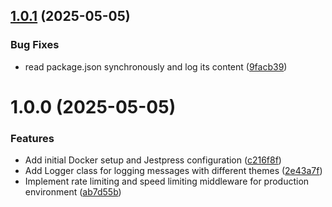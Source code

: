 ## [1.0.1](https://github.com/satilpereira/jestpress/compare/v1.0.0...v1.0.1) (2025-05-05)


### Bug Fixes

* read package.json synchronously and log its content ([9facb39](https://github.com/satilpereira/jestpress/commit/9facb39387cb8ad0c8f94922793e2ff9ff77bf26))

# 1.0.0 (2025-05-05)


### Features

* Add initial Docker setup and Jestpress configuration ([c216f8f](https://github.com/satilpereira/jestpress/commit/c216f8fe03f956e4620bf1411bc48361fa1eb676))
* Add Logger class for logging messages with different themes ([2e43a7f](https://github.com/satilpereira/jestpress/commit/2e43a7fa20bcd60f494cdac01b86e462c27eedee))
* Implement rate limiting and speed limiting middleware for production environment ([ab7d55b](https://github.com/satilpereira/jestpress/commit/ab7d55b4c15acf5b653af31ac54509af2b07ba68))
